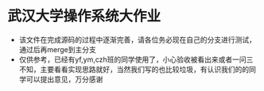 # 武汉大学操作系统大作业
- 该文件在完成源码的过程中逐渐完善，请各位务必现在自己的分支进行测试，通过后再merge到主分支
- 仅供参考，已经有yf,ym,czh班的同学使用了，小心验收被看出来或者一问三不知，主要看看实现思路就好，当然我们写的也比较垃圾，有认识我们的的同学可以提出意见，万分感谢
